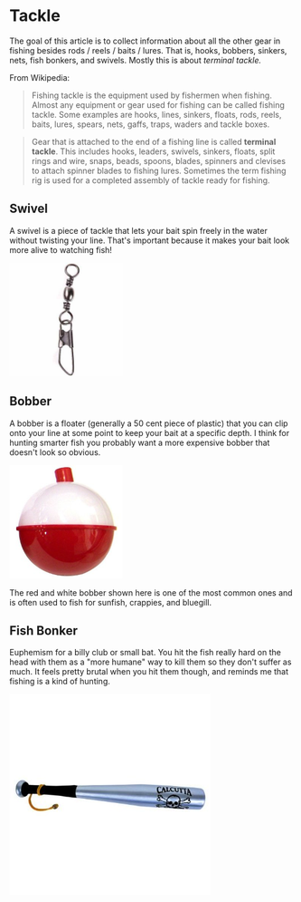 # Tackle

The goal of this article is to collect information about all the other gear
in fishing besides rods / reels / baits / lures. That is, hooks, bobbers,
sinkers, nets, fish bonkers, and swivels. Mostly this is about _terminal
tackle._

From Wikipedia: 

> Fishing tackle is the equipment used by fishermen when fishing.
> Almost any equipment or gear used for fishing can be called fishing tackle.
> Some examples are hooks, lines, sinkers, floats, rods, reels, baits, lures,
> spears, nets, gaffs, traps, waders and tackle boxes.

> Gear that is attached to the end of a fishing line is called __terminal tackle__.
> This includes hooks, leaders, swivels, sinkers, floats, split rings and wire,
> snaps, beads, spoons, blades, spinners and clevises to attach spinner blades to
> fishing lures. Sometimes the term fishing rig is used for a completed assembly
> of tackle ready for fishing.

## Swivel

A swivel is a piece of tackle that lets your bait spin freely in the water without
twisting your line. That's important because it makes your bait look more alive to
watching fish!

<img alt="What a swivel looks like" src="./img/swivel.jpg" height="200">

## Bobber

A bobber is a floater (generally a 50 cent piece of plastic) that you can clip onto your
line at some point to keep your bait at a specific depth. I think for hunting smarter fish
you probably want a more expensive bobber that doesn't look so obvious.

<img alt="What a common bobber looks like" src="./img/red_white_bobber.jpg" height="200">

The red and white bobber shown here is one of the most common ones and is often used to fish
for sunfish, crappies, and bluegill.

## Fish Bonker

Euphemism for a billy club or small bat. You hit the fish really hard on the head with them as a
"more humane" way to kill them so they don't suffer as much. It feels pretty brutal when you hit
them though, and reminds me that fishing is a kind of hunting.

![Fish bonker](./img/fish_bonker.jpg)

